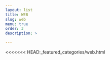 ```yaml
---
layout: list
title: WEB
slug: web
menu: true
order: 3
description: >

---
```


<<<<<<< HEAD:_featured_categories/web.html
<!DOCTYPE html>
<html lang="en" dir="ltr">
  <head>
    <meta charset="utf-8">
    <title></title>
    <style media="screen">

    div.block{
      margin: 0 auto;
      width: 800px;
      height: 200px;
      text-align: right;

    }
    div.left{
      text-align: left;
    }
    </style>
  </head>
  <body>
    <div class="block">
      HTML CSS

    </div>
    <hr style="border: solid 1px;width: 800px;">
        </div>


    <div class="block left">
      JAVA

    </div>
    <hr style="border: solid 1px;width: 800px;">
<div class="block">
  DB

</div>

  </body>
</html>



## HTML & CSS

* [HTML TAGS]{:.heading.flip-title} --- HTML basic
* [HTML FORM]{:.heading.flip-title} ---  HTML form and input
* [CSS BASICS]{:.heading.flip-title} --- CSS
* [CSS TEXT]{:.heading.flip-title} --- CSS font와 text 속성


=======
# WEB
>>>>>>> parent of 5e33e61... 실험:_featured_categories/web.md

## JAVA

* [JAVA basic]{:.heading.flip-title} --- very basic
* [JAVA thread]{:.heading.flip-title} --- thread
* [JAVA class]{:.heading.flip-title} --- JAVA class
* [JAVA OOP]{:.heading.flip-title} --- Object Oriented Programming
* [JAVA API]{:.heading.flip-title} --- API
* [JAVA Collection]{:.heading.flip-title} --- Data structure
* [JAVA Exception]{:.heading.flip-title} --- Exception
* [JAVA File I/O]{:.heading.flip-title} --- File input and output



## HTML & CSS

* [HTML TAGS]{:.heading.flip-title} --- HTML basic
* [HTML FORM]{:.heading.flip-title} ---  HTML form and input
* [CSS BASICS]{:.heading.flip-title} --- CSS
* [CSS TEXT]{:.heading.flip-title} --- CSS font와 text 속성




# DB

- [DB Basics]{:.heading.flip-title} --- basic of DB

- [DB Basic Exercise]--- Some problems

- [DB Operator]--- DB Operator

- [DB function]--- DB Function





[HTML TAGS]: 2020-10-20-HTML_tag/
[HTML FORM]: 2020-10-21-HTML_formInput/
[CSS BASICS]: 2020-10-22-CSS기초/
[CSS TEXT]: 2020-10-24-CSS_텍스트
[JAVA basic]: 2020-08-26-JAVAbasic/
[JAVA thread]: 2020-09-02-JAVA_Thread/
[JAVA OOP]: 2020-09-10-JAVA_OOP/
[JAVA class]: 2020-09-07-JAVA_Class/
[JAVA API]: 2020-09-15-JAVA_API/
[JAVA Collection]: 2020-09-23-JAVA_Colletion/
[JAVA Exception]: 2020-09-25-JAVA_Exception/
[JAVA File I/O]: 2020-09-29-JAVA_FileIO/
[DB Basics]: 2020-10-08-DB_Basics/
[DB Basic Exercise]: 2020-10-09-DB_기초문제/
[DB Operator]: 2020-10-10-DB_연산자/
[DB function]: 2020-10-13-DB_함수/
